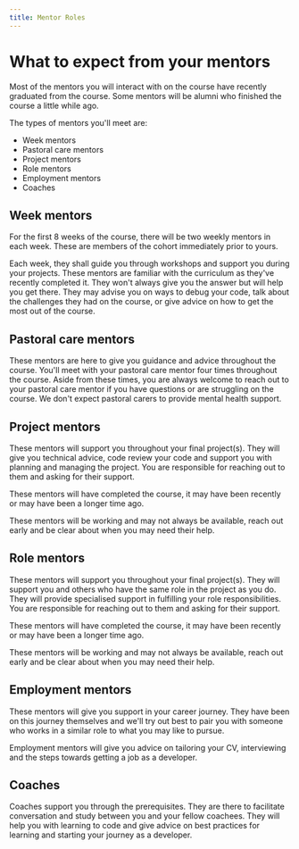 ```yaml
---
title: Mentor Roles
---
```


# What to expect from your mentors

Most of the mentors you will interact with on the course have recently graduated from the course. Some mentors will be alumni who finished the course a little while ago.

The types of mentors you'll meet are:

- Week mentors
- Pastoral care mentors
- Project mentors
- Role mentors
- Employment mentors
- Coaches

## Week mentors

For the first 8 weeks of the course, there will be two weekly mentors in each week. These are members of the cohort immediately prior to yours. 

Each week, they shall guide you through workshops and support you during your projects. These mentors are familiar with the curriculum as they've recently completed it. They won't always give you the answer but will help you get there. They may advise you on ways to debug your code, talk about the challenges they had on the course, or give advice on how to get the most out of the course.

## Pastoral care mentors

These mentors are here to give you guidance and advice throughout the course. You'll meet with your pastoral care mentor four times throughout the course. Aside from these times, you are always welcome to reach out to your pastoral care mentor if you have questions or are struggling on the course. We don't expect pastoral carers to provide mental health support.

## Project mentors

These mentors will support you throughout your final project(s). They will give you technical advice, code review your code and support you with planning and managing the project. You are responsible for reaching out to them and asking for their support. 

These mentors will have completed the course, it may have been recently or may have been a longer time ago.

These mentors will be working and may not always be available, reach out early and be clear about when you may need their help.

## Role mentors

These mentors will support you throughout your final project(s). They will support you and others who have the same role in the project as you do. They will provide specialised support in fulfilling your role responsibilities.  You are responsible for reaching out to them and asking for their support. 

These mentors will have completed the course, it may have been recently or may have been a longer time ago.

These mentors will be working and may not always be available, reach out early and be clear about when you may need their help.

## Employment mentors

These mentors will give you support in your career journey. They have been on this journey themselves and we'll try out best to pair you with someone who works in a similar role to what you may like to pursue.

Employment mentors will give you advice on tailoring your CV, interviewing and the steps towards getting a job as a developer. 

## Coaches

Coaches support you through the prerequisites. They are there to facilitate conversation and study between you and your fellow coachees. They will help you with learning to code and give advice on best practices for learning and starting your journey as a developer.